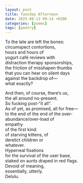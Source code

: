 ```yaml
---
layout: post
title: Tuesday Afternoon
date: 2025-08-13 09:14 +0200
categories: [poems]
tags: [poetry]
---
```


To the late are left the bones:  
circumspect contortions,  
hours and hours of  
yogurt café reviews with  
distraction therapy sponsorships,  
the friction of misshapen thumbs  
that you can hear on silent days  
against the backdrop of—  
what exactly?  

And then, of course, there‘s us,  
the all around no-present.  
So fucking post-“it all“.  
As of yet, as promised, all for free—  
to the end of the end of the over-  
abundance/over-load of  
empathy  
of the first kind:  
of starving kittens, of  
derelict children or  
whatever.  
Hyperreal fixations  
for the survival of the user base,  
staked on aunts draped in red flags.  
Devoid of meaning,  
essentially, utterly.  
Delulu.  
